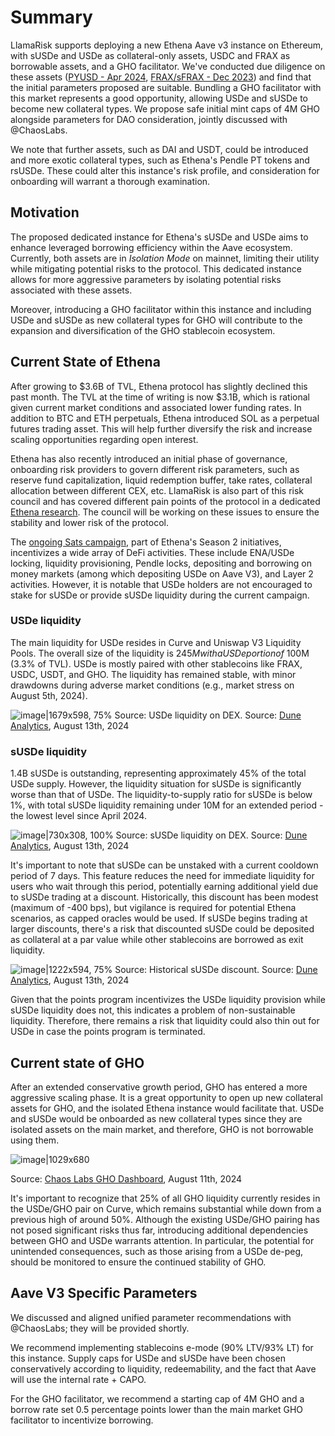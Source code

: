 # Summary

LlamaRisk supports deploying a new Ethena Aave v3 instance on Ethereum, with sUSDe and USDe as collateral-only assets, USDC and FRAX as borrowable assets, and a GHO facilitator. We've conducted due diligence on these assets ([PYUSD - Apr 2024](https://www.llamarisk.com/research/pegkeeper-onboarding-pyusd), [FRAX/sFRAX - Dec 2023](https://www.llamarisk.com/research/collateral-risk-sfrax)) and find that the initial parameters proposed are suitable. Bundling a GHO facilitator with this market represents a good opportunity, allowing USDe and sUSDe to become new collateral types. We propose safe initial mint caps of 4M GHO alongside parameters for DAO consideration, jointly discussed with @ChaosLabs.

We note that further assets, such as DAI and USDT, could be introduced and more exotic collateral types, such as Ethena's Pendle PT tokens and rsUSDe. These could alter this instance's risk profile, and consideration for onboarding will warrant a thorough examination.

## Motivation

The proposed dedicated instance for Ethena's sUSDe and USDe aims to enhance leveraged borrowing efficiency within the Aave ecosystem. Currently, both assets are in *Isolation Mode* on mainnet, limiting their utility while mitigating potential risks to the protocol. This dedicated instance allows for more aggressive parameters by isolating potential risks associated with these assets.

Moreover, introducing a GHO facilitator within this instance and including USDe and sUSDe as new collateral types for GHO will contribute to the expansion and diversification of the GHO stablecoin ecosystem.

## Current State of Ethena

After growing to $3.6B of TVL, Ethena protocol has slightly declined this past month. The TVL at the time of writing is now $3.1B, which is rational given current market conditions and associated lower funding rates. In addition to BTC and ETH perpetuals, Ethena introduced SOL as a perpetual futures trading asset. This will help further diversify the risk and increase scaling opportunities regarding open interest.

Ethena has also recently introduced an initial phase of governance, onboarding risk providers to govern different risk parameters, such as reserve fund capitalization, liquid redemption buffer, take rates, collateral allocation between different CEX, etc. LlamaRisk is also part of this risk council and has covered different pain points of the protocol in a dedicated [Ethena research](https://www.llamarisk.com/research/asset-risk-usde-addendum1). The council will be working on these issues to ensure the stability and lower risk of the protocol.

The [ongoing Sats campaign](https://cryptorisks.substack.com/p/asset-risk-assessment-ethena-usde#:~:text=May%209th%2C%202024-,Sats%20Campaign,-Ethena%27s%20Season%202), part of Ethena's Season 2 initiatives, incentivizes a wide array of DeFi activities. These include ENA/USDe locking, liquidity provisioning, Pendle locks, depositing and borrowing on money markets (among which depositing USDe on Aave V3), and Layer 2 activities. However, it is notable that USDe holders are not encouraged to stake for sUSDe or provide sUSDe liquidity during the current campaign.

### USDe liquidity

The main liquidity for USDe resides in Curve and Uniswap V3 Liquidity Pools. The overall size of the liquidity is $245M with a USDe portion of ~$100M (3.3% of TVL). USDe is mostly paired with other stablecoins like FRAX, USDC, USDT, and GHO. The liquidity has remained stable, with minor drawdowns during adverse market conditions (e.g., market stress on August 5th, 2024). 

![image|1679x598, 75%](upload://3K0PveDJWUPvuYJAC11tUq1avPN.png)
Source: USDe liquidity on DEX. Source: [Dune Analytics](https://dune.com/queries/3816028/6417876), August 13th, 2024

### sUSDe liquidity

1.4B sUSDe is outstanding, representing approximately 45% of the total USDe supply. However, the liquidity situation for sUSDe is significantly worse than that of USDe. The liquidity-to-supply ratio for sUSDe is below 1%, with total sUSDe liquidity remaining under 10M for an extended period - the lowest level since April 2024.

![image|730x308, 100%](upload://44rOJXmV40fl1ImwRXgsSSbG0yl.png)
Source: sUSDe liquidity on DEX. Source: [Dune Analytics](https://dune.com/queries/3824232/6432357), August 13th, 2024

It's important to note that sUSDe can be unstaked with a current cooldown period of 7 days. This feature reduces the need for immediate liquidity for users who wait through this period, potentially earning additional yield due to sUSDe trading at a discount. Historically, this discount has been modest (maximum of -400 bps), but vigilance is required for potential Ethena scenarios, as capped oracles would be used. If sUSDe begins trading at larger discounts, there's a risk that discounted sUSDe could be deposited as collateral at a par value while other stablecoins are borrowed as exit liquidity.

![image|1222x594, 75%](upload://em3deKq3I3pvoQIZAB4PQUFQESf.png)
Source: Historical sUSDe discount. Source: [Dune Analytics](https://dune.com/queries/3878521/6523232), August 13th, 2024

Given that the points program incentivizes the USDe liquidity provision while sUSDe liquidity does not, this indicates a problem of non-sustainable liquidity. Therefore, there remains a risk that liquidity could also thin out for USDe in case the points 
program is terminated.

## Current state of GHO

After an extended conservative growth period, GHO has entered a more aggressive scaling phase. It is a great opportunity to open up new collateral assets for GHO, and the isolated Ethena instance would facilitate that. USDe and sUSDe would be onboarded as new collateral types since they are isolated assets on the main market, and therefore, GHO is not borrowable using them.

![image|1029x680](upload://rr5nqymQEoAmZS2IEXAevEypgQa.png)

Source: [Chaos Labs GHO Dashboard](https://community.chaoslabs.xyz/aave/risk/GHO/risk), August 11th, 2024

It's important to recognize that 25% of all GHO liquidity currently resides in the USDe/GHO pair on Curve, which remains substantial while down from a previous high of around 50%. Although the existing USDe/GHO pairing has not posed significant risks thus far, introducing additional dependencies between GHO and USDe warrants attention. In particular, the potential for unintended consequences, such as those arising from a USDe de-peg, should be monitored to ensure the continued stability of GHO.

## Aave V3 Specific Parameters

We discussed and aligned unified parameter recommendations with @ChaosLabs; they will be provided shortly.

We recommend implementing stablecoins e-mode (90% LTV/93% LT) for this instance. Supply caps for USDe and sUSDe have been chosen conservatively according to liquidity, redeemability, and the fact that Aave will use the internal rate + CAPO.

For the GHO facilitator, we recommend a starting cap of 4M GHO and a borrow rate set 0.5 percentage points lower than the main market GHO facilitator to incentivize borrowing.
